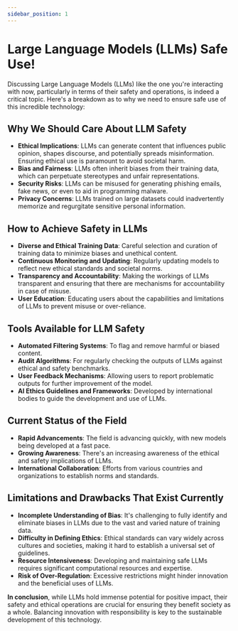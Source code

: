 ```yaml
---
sidebar_position: 1
---
```


# Large Language Models (LLMs) Safe Use!
Discussing Large Language Models (LLMs) like the one you're interacting with now, particularly in terms of their safety and operations, is indeed a critical topic. Here's a breakdown as to why we need to ensure safe use of this incredible technology:

## Why We Should Care About LLM Safety

- **Ethical Implications**: LLMs can generate content that influences public opinion, shapes discourse, and potentially spreads misinformation. Ensuring ethical use is paramount to avoid societal harm.
- **Bias and Fairness**: LLMs often inherit biases from their training data, which can perpetuate stereotypes and unfair representations.
- **Security Risks**: LLMs can be misused for generating phishing emails, fake news, or even to aid in programming malware.
- **Privacy Concerns**: LLMs trained on large datasets could inadvertently memorize and regurgitate sensitive personal information.

## How to Achieve Safety in LLMs

- **Diverse and Ethical Training Data**: Careful selection and curation of training data to minimize biases and unethical content.
- **Continuous Monitoring and Updating**: Regularly updating models to reflect new ethical standards and societal norms.
- **Transparency and Accountability**: Making the workings of LLMs transparent and ensuring that there are mechanisms for accountability in case of misuse.
- **User Education**: Educating users about the capabilities and limitations of LLMs to prevent misuse or over-reliance.

## Tools Available for LLM Safety

- **Automated Filtering Systems**: To flag and remove harmful or biased content.
- **Audit Algorithms**: For regularly checking the outputs of LLMs against ethical and safety benchmarks.
- **User Feedback Mechanisms**: Allowing users to report problematic outputs for further improvement of the model.
- **AI Ethics Guidelines and Frameworks**: Developed by international bodies to guide the development and use of LLMs.

## Current Status of the Field

- **Rapid Advancements**: The field is advancing quickly, with new models being developed at a fast pace.
- **Growing Awareness**: There's an increasing awareness of the ethical and safety implications of LLMs.
- **International Collaboration**: Efforts from various countries and organizations to establish norms and standards.

## Limitations and Drawbacks That Exist Currently

- **Incomplete Understanding of Bias**: It's challenging to fully identify and eliminate biases in LLMs due to the vast and varied nature of training data.
- **Difficulty in Defining Ethics**: Ethical standards can vary widely across cultures and societies, making it hard to establish a universal set of guidelines.
- **Resource Intensiveness**: Developing and maintaining safe LLMs requires significant computational resources and expertise.
- **Risk of Over-Regulation**: Excessive restrictions might hinder innovation and the beneficial uses of LLMs.

**In conclusion**, while LLMs hold immense potential for positive impact, their safety and ethical operations are crucial for ensuring they benefit society as a whole. Balancing innovation with responsibility is key to the sustainable development of this technology.
